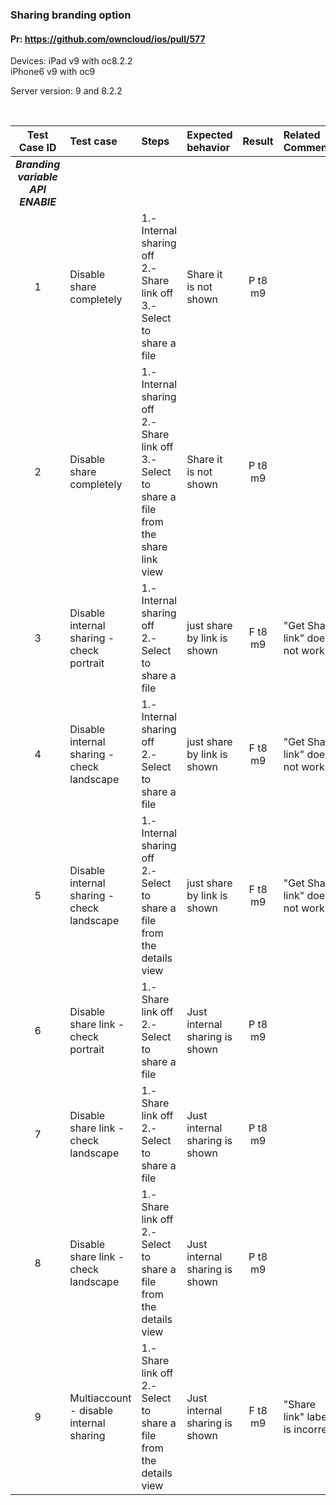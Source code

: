 ### Sharing branding option

#### Pr: https://github.com/owncloud/ios/pull/577

Devices: iPad v9 with oc8.2.2 <br>
         iPhone6 v9 with oc9


Server version: 9 and 8.2.2

<br>
 
Test Case ID | Test case     | Steps   | Expected behavior | Result | Related Comments
|:----:|:------------- |:-------------------|:-------------|:-------------:|:----------
***Branding variable API ENABlE***|
1|Disable share completely| 1.- Internal sharing off <br> 2.- Share link off <br> 3.-Select to share a file| Share it is not shown | P t8 m9
2 |Disable share completely| 1.- Internal sharing off <br> 2.- Share link off <br> 3.-Select to share a file from the share link view| Share it is not shown | P t8 m9
3 |Disable internal sharing - check portrait| 1.- Internal sharing off <br> 2.- Select to share a file | just share by link is shown | F t8 m9 | "Get Share link" does not work
4 |Disable internal sharing - check landscape| 1.- Internal sharing off <br> 2.- Select to share a file | just share by link is shown | F t8 m9 | "Get Share link" does not work
5 |Disable internal sharing - check landscape| 1.- Internal sharing off <br> 2.- Select to share a file from the details view| just share by link is shown | F t8 m9 | "Get Share link" does not work
6 |Disable share link - check portrait| 1.- Share link off <br> 2.- Select to share a file | Just internal sharing is shown | P t8 m9
7 |Disable share link - check landscape| 1.- Share link off <br> 2.- Select to share a file | Just internal sharing is shown | P t8 m9
8 |Disable share link - check landscape| 1.- Share link off <br> 2.- Select to share a file from the details view | Just internal sharing is shown | P t8 m9
9 |Multiaccount - disable internal sharing| 1.- Share link off <br> 2.- Select to share a file from the details view | Just internal sharing is shown | F t8 m9 | "Share link" label is incorrect





